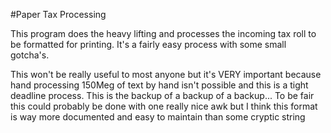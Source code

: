 #Paper Tax Processing

This program does the heavy lifting and processes the incoming tax roll to be formatted for printing. It's a fairly easy process with some small gotcha's.

This won't be really useful to most anyone but it's VERY important because hand processing 150Meg of text by hand isn't possible and this is a tight deadline process. This is the backup of a backup of a backup... To be fair this could probably be done with one really nice awk but I think this format is way more documented and easy to maintain than some cryptic string


